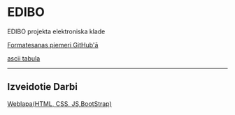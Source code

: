 # EDIBO
EDIBO projekta elektroniska klade

[Formatesanas piemeri GitHub'ā](https://help.github.com/en/github/writing-on-github/basic-writing-and-formatting-syntax)


[ascii tabula](http://www.ecowin.org/aulas/resources/tables/asciitable.jpg)



------------------------------------------------------
## Izveidotie Darbi

[Weblapa(HTML, CSS, JS,BootStrap)](https://github.com/dav4aws/EDIBO/tree/master/KlasesDarbi/20200713-DAY9-10/WEB)
